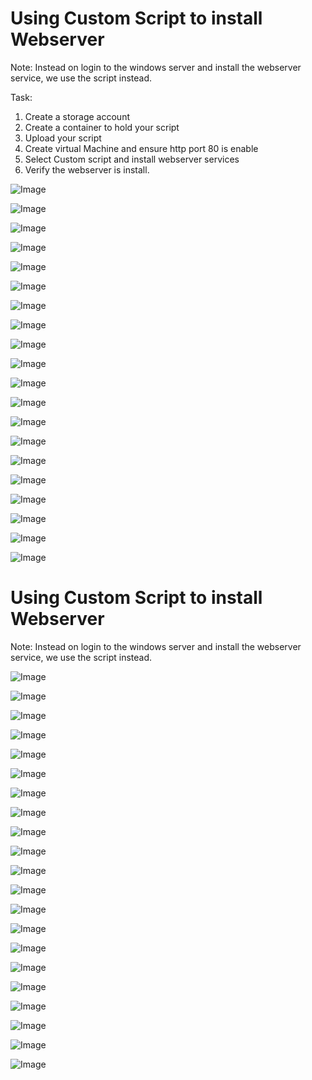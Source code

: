 # Using Custom Script to install Webserver #
Note: Instead on login to the windows server and install the webserver service, we use the script instead.

Task:
1. Create a storage account
2. Create a container to hold your script
3. Upload your script
4. Create virtual Machine and ensure http port 80 is enable
5. Select Custom script and install webserver services
6. Verify the webserver is install.

![Image](https://github.com/user-attachments/assets/52d9acd6-0e14-40d1-83ea-1bda3d16921d)

![Image](https://github.com/user-attachments/assets/1cf05bdc-1ca4-4291-a944-d74bc1e9c13a)

![Image](https://github.com/user-attachments/assets/a2cd251a-ac8c-46ea-b6d3-e61852f40f9c)

![Image](https://github.com/user-attachments/assets/4fb8aee4-0d02-4de9-b18a-f4dbaa653b59)

![Image](https://github.com/user-attachments/assets/022d0faf-444f-4e9d-993f-2800df4367fd)

![Image](https://github.com/user-attachments/assets/3f6a95fd-aad8-47f2-aab3-8d6bf1667e9f)

![Image](https://github.com/user-attachments/assets/e298913c-906b-4fd3-855d-48c44d11ff6b)

![Image](https://github.com/user-attachments/assets/e356f61f-0a99-4996-bf91-c0774beb0c03)

![Image](https://github.com/user-attachments/assets/25d5bed1-41c5-4b6f-9913-7b2a2a0161b8)

![Image](https://github.com/user-attachments/assets/e2c1abbb-6f44-4aed-9d43-31e5cc7f26d4)

![Image](https://github.com/user-attachments/assets/83a84299-e34e-4bc1-a47b-bfa57f9757ee)

![Image](https://github.com/user-attachments/assets/faa91643-ec3b-45cd-a04d-cba88f2cfa47)

![Image](https://github.com/user-attachments/assets/708b2a91-3148-406d-a237-6d14542e2c07)

![Image](https://github.com/user-attachments/assets/d17ba94a-bf4f-4b9f-a696-d1dc537d010d)

![Image](https://github.com/user-attachments/assets/e605531c-bb66-4c57-a8ea-bd9901cc0b3c)

![Image](https://github.com/user-attachments/assets/c5d34ea5-f86f-4925-ac95-c35428ba7769)

![Image](https://github.com/user-attachments/assets/cf841a7e-be49-422f-ba9b-252c1a0ead7a)

![Image](https://github.com/user-attachments/assets/36d4f6bb-acac-43f9-b760-ae95057c4dac)

![Image](https://github.com/user-attachments/assets/5ec3576f-5d41-4208-bdb9-55f2c9ee2cfb)

![Image](https://github.com/user-attachments/assets/4768195d-46c2-4176-997f-1d4ffc6c2402)

# Using Custom Script to install Webserver #
Note: Instead on login to the windows server and install the webserver service, we use the script instead.

![Image](https://github.com/user-attachments/assets/52d9acd6-0e14-40d1-83ea-1bda3d16921d)

![Image](https://github.com/user-attachments/assets/1cf05bdc-1ca4-4291-a944-d74bc1e9c13a)

![Image](https://github.com/user-attachments/assets/a2cd251a-ac8c-46ea-b6d3-e61852f40f9c)

![Image](https://github.com/user-attachments/assets/4fb8aee4-0d02-4de9-b18a-f4dbaa653b59)

![Image](https://github.com/user-attachments/assets/022d0faf-444f-4e9d-993f-2800df4367fd)

![Image](https://github.com/user-attachments/assets/3f6a95fd-aad8-47f2-aab3-8d6bf1667e9f)

![Image](https://github.com/user-attachments/assets/e298913c-906b-4fd3-855d-48c44d11ff6b)

![Image](https://github.com/user-attachments/assets/e356f61f-0a99-4996-bf91-c0774beb0c03)

![Image](https://github.com/user-attachments/assets/25d5bed1-41c5-4b6f-9913-7b2a2a0161b8)

![Image](https://github.com/user-attachments/assets/e2c1abbb-6f44-4aed-9d43-31e5cc7f26d4)

![Image](https://github.com/user-attachments/assets/83a84299-e34e-4bc1-a47b-bfa57f9757ee)

![Image](https://github.com/user-attachments/assets/faa91643-ec3b-45cd-a04d-cba88f2cfa47)

![Image](https://github.com/user-attachments/assets/708b2a91-3148-406d-a237-6d14542e2c07)

![Image](https://github.com/user-attachments/assets/d17ba94a-bf4f-4b9f-a696-d1dc537d010d)

![Image](https://github.com/user-attachments/assets/e605531c-bb66-4c57-a8ea-bd9901cc0b3c)

![Image](https://github.com/user-attachments/assets/c5d34ea5-f86f-4925-ac95-c35428ba7769)

![Image](https://github.com/user-attachments/assets/cf841a7e-be49-422f-ba9b-252c1a0ead7a)

![Image](https://github.com/user-attachments/assets/36d4f6bb-acac-43f9-b760-ae95057c4dac)

![Image](https://github.com/user-attachments/assets/5ec3576f-5d41-4208-bdb9-55f2c9ee2cfb)

![Image](https://github.com/user-attachments/assets/4768195d-46c2-4176-997f-1d4ffc6c2402)

![Image](https://github.com/user-attachments/assets/85eedc93-6289-4e20-963d-3963e3deadc3)



